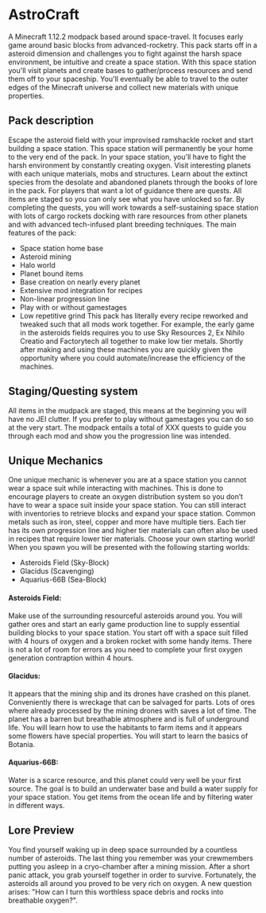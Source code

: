 # AstroCraft
A Minecraft 1.12.2 modpack based around space-travel. It focuses early game around basic blocks from advanced-rocketry. This pack starts off in a asteroid dimension and challenges you to fight against the harsh space environment, be intuitive and create a space station.
With this space station you'll visit planets and create bases to gather/process resources and send them off to your spaceship. You'll eventually be able to travel to the outer edges of the Minecraft universe and collect new materials with unique properties.
## Pack description
Escape the asteroid field with your improvised ramshackle rocket and start building a space station. This space station will permanently be your home to the very end of the pack. In your space station, you'll have to fight the harsh environment by constantly creating oxygen. Visit interesting planets with each unique materials, mobs and structures. Learn about the extinct species from the desolate and abandoned planets through the books of lore in the pack. 
For players that want a lot of guidance there are quests. All items are staged so you can only see what you have unlocked so far. By completing the quests, you will work towards a self-sustaining space station with lots of cargo rockets docking with rare resources from other planets and with advanced tech-infused plant breeding techniques.
The main features of the pack:
- Space station home base
- Asteroid mining
- Halo world
- Planet bound items
- Base creation on nearly every planet
- Extensive mod integration for recipes
- Non-linear progression line
- Play with or without gamestages
- Low repetitive grind
This pack has literally every recipe reworked and tweaked such that all mods work together. For example, the early game in the asteroids fields requires you to use Sky Resources 2, Ex Nihilo Creatio and Factorytech all together to make low tier metals. Shortly after making and using these machines you are quickly given the opportunity where you could automate/increase the efficiency of the machines.
## Staging/Questing system
All items in the mudpack are staged, this means at the beginning you will have no JEI clutter. If you prefer to play without gamestages you can do so at the very start. The modpack entails a total of XXX quests to guide you through each mod and show you the progression line was intended.
## Unique Mechanics
 One unique mechanic is whenever you are at a space station you cannot wear a space suit while interacting with machines. This is done to encourage players to create an oxygen distribution system so you don’t have to wear a space suit inside your space station. You can still interact with inventories to retrieve blocks and expand your space station.
Common metals such as iron, steel, copper and more have multiple tiers. Each tier has its own progression line and higher tier materials can often also be used in recipes that require lower tier materials.
Choose your own starting world! When you spawn you will be presented with the following starting worlds:
- Asteroids Field (Sky-Block)
- Glacidus 	 (Scavenging)
- Aquarius-66B 	 (Sea-Block)
#### Asteroids Field:
Make use of the surrounding resourceful asteroids around you. You will gather ores and start an early game production line to supply essential building blocks to your space station. You start off with a space suit filled with 4 hours of oxygen and a broken rocket with some handy items. There is not a lot of room for errors as you need to complete your first oxygen generation contraption within 4 hours.
#### Glacidus:
It appears that the mining ship and its drones have crashed on this planet. Conveniently there is wreckage that can be salvaged for parts. Lots of ores where already processed by the mining drones with saves a lot of time. The planet has a barren but breathable atmosphere and is full of underground life. You will learn how to use the habitants to farm items and it appears some flowers have special properties. You will start to learn the basics of Botania.
#### Aquarius-66B:
Water is a scarce resource, and this planet could very well be your first source. The goal is to build an underwater base and build a water supply for your space station. You get items from the ocean life and by filtering water in different ways. 
## Lore Preview
You find yourself waking up in deep space surrounded by a countless number of asteroids. The last thing you remember was your crewmembers putting you asleep in a cryo-chamber after a mining mission. After a short panic attack, you grab yourself together in order to survive. Fortunately, the asteroids all around you proved to be very rich on oxygen. A new question arises: "How can I turn this worthless space debris and rocks into breathable oxygen?". 

